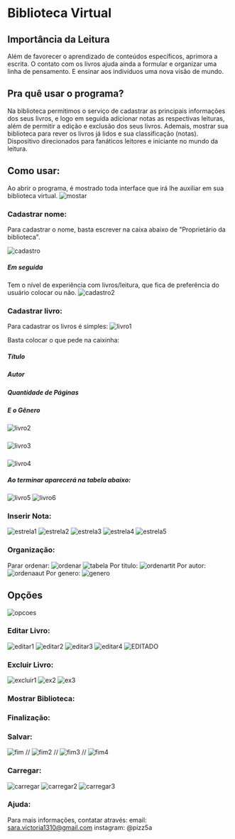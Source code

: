 # Biblioteca Virtual
## Importância da Leitura
Além de favorecer o aprendizado de conteúdos específicos, aprimora a escrita. O contato com os livros ajuda ainda a formular e organizar uma linha de pensamento. E ensinar aos indivíduos uma nova visão de mundo.
## Pra quê usar o programa?
 Na biblioteca permitimos o serviço de cadastrar as principais informações dos seus livros, e logo em seguida adicionar notas as respectivas leituras, além de permitir a edição e exclusão dos seus livros. Ademais, mostrar sua biblioteca para rever os livros já lidos e sua classificação (notas). Dispositivo direcionados para fanáticos leitores e iniciante no mundo da leitura.
## Como usar:
Ao abrir o programa, é mostrado toda interface que irá lhe auxiliar em sua biblioteca virtual.
![mostar](https://raw.githubusercontent.com/pizza2u/Biblioteca-Virtual/master/-manual/tela-incial.png)

### Cadastrar nome:
Para cadastrar o nome, basta escrever na caixa abaixo de "Proprietário da biblioteca".

![cadastro](https://github.com/pizza2u/Biblioteca-Virtual/blob/master/-manual/CadastroNome2%20(2).png)

##### Em seguida

Tem o nível de experiência com livros/leitura, que fica de preferência do usuário colocar ou não.
![cadastro2](https://github.com/pizza2u/Biblioteca-Virtual/blob/master/-manual/CadastroNome1.png)

### Cadastrar livro:
Para cadastrar os livros é simples:
![livro1](https://github.com/pizza2u/Biblioteca-Virtual/blob/master/-manual/CadastroLivro1.png)

Basta colocar o que pede na caixinha:
##### Título
##### Autor
##### Quantidade de Páginas
##### E o Gênero
![livro2](https://github.com/pizza2u/Biblioteca-Virtual/blob/master/-manual/CadastroLivro2.png)
###
![livro3](https://github.com/pizza2u/Biblioteca-Virtual/blob/master/-manual/CadastroLivro4.png)
###
![livro4](https://github.com/pizza2u/Biblioteca-Virtual/blob/master/-manual/CadastroLivro3.png)

##### Ao terminar aparecerá na tabela abaixo:
![livro5](https://github.com/pizza2u/Biblioteca-Virtual/blob/master/-manual/CadastroLivro5.png)
![livro6](https://github.com/pizza2u/Biblioteca-Virtual/blob/master/-manual/CadastroLivro6.png)

### Inserir Nota:
![estrela1](https://github.com/pizza2u/Biblioteca-Virtual/blob/master/-manual/Estrela1.png)
![estrela2](https://github.com/pizza2u/Biblioteca-Virtual/blob/master/-manual/Estrela2.png)
![estrela3](https://github.com/pizza2u/Biblioteca-Virtual/blob/master/-manual/estrela3.png)
![estrela4](https://github.com/pizza2u/Biblioteca-Virtual/blob/master/-manual/Estrela4.png)
![estrela5](https://github.com/pizza2u/Biblioteca-Virtual/blob/master/-manual/MostrarBiblioteca1.png)

### Organização:
Parar ordenar:
![ordenar](https://github.com/pizza2u/Biblioteca-Virtual/blob/master/-manual/Ordernar2.png)
![tabela](https://github.com/pizza2u/Biblioteca-Virtual/blob/master/-manual/Ordernar.png)
Por titulo:
![ordenartit](https://github.com/pizza2u/Biblioteca-Virtual/blob/master/-manual/Ordernar4.png)
Por autor:
![ordenaaut]()
Por genero:
![genero](https://github.com/pizza2u/Biblioteca-Virtual/blob/master/-manual/Ordenar2Genero.png)
## Opções
![opcoes](https://github.com/pizza2u/Biblioteca-Virtual/blob/master/-manual/Opcoes.png)
### Editar Livro:
![editar1](https://github.com/pizza2u/Biblioteca-Virtual/blob/master/-manual/EditarPrint.png)
![editar2](https://github.com/pizza2u/Biblioteca-Virtual/blob/master/-manual/editadoooooo.png)
![editar3](https://github.com/pizza2u/Biblioteca-Virtual/blob/master/-manual/EditarEmchamas.png)
![editar4](https://github.com/pizza2u/Biblioteca-Virtual/blob/master/-manual/EditadoJv.png)
![EDITADO](https://github.com/pizza2u/Biblioteca-Virtual/blob/master/-manual/MEUPAIAMDO.png)
### Excluir Livro:
![excluir1](https://github.com/pizza2u/Biblioteca-Virtual/blob/master/-manual/excluir1.png)
![ex2](https://github.com/pizza2u/Biblioteca-Virtual/blob/master/-manual/Excluir2.png)
![ex3](https://github.com/pizza2u/Biblioteca-Virtual/blob/master/-manual/excluir3.png)

### Mostrar Biblioteca:
### Finalização:
### Salvar:
![fim](https://github.com/pizza2u/Biblioteca-Virtual/blob/master/-manual/terminar.png)
//
![fim2](https://github.com/pizza2u/Biblioteca-Virtual/blob/master/-manual/terminoi.png)
//
![fim3](https://github.com/pizza2u/Biblioteca-Virtual/blob/master/-manual/salvaree.png)
//
![fim4](https://github.com/pizza2u/Biblioteca-Virtual/blob/master/-manual/salvar.png)
### Carregar:
![carregar](https://github.com/pizza2u/Biblioteca-Virtual/blob/master/-manual/salvaree.png)
![carregar2](https://github.com/pizza2u/Biblioteca-Virtual/blob/master/-manual/carregar.png)
![carregar3](https://github.com/pizza2u/Biblioteca-Virtual/blob/master/-manual/Carregado.png)
### Ajuda:
Para mais informações, contatar através:
email: sara.victoria1310@gmail.com
instagram: @pizz5a
